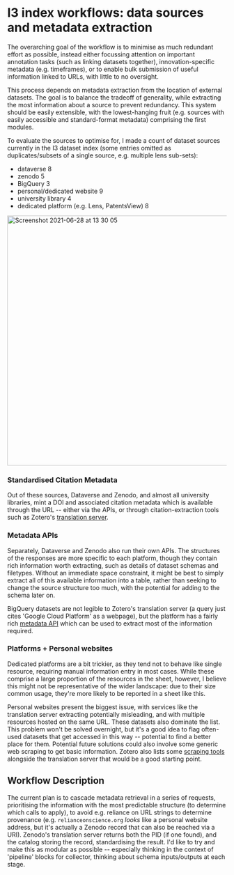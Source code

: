 # I3 index workflows: data sources and metadata extraction

The overarching goal of the workflow is to minimise as much redundant effort as possible, instead either focussing attention on important annotation tasks (such as linking datasets together), innovation-specific metadata (e.g. timeframes), or to enable bulk submission of useful information linked to URLs, with little to no oversight.

This process depends on metadata extraction from the location of external datasets. The goal is to balance the tradeoff of generality, while extracting the most information about a source to prevent redundancy. This system should be easily extensible, with the lowest-hanging fruit (e.g. sources with easily accessible and standard-format metadata) comprising the first modules.

To evaluate the sources to optimise for, I made a count of dataset sources currently in the I3 dataset index (some entries omitted as duplicates/subsets of a single source, e.g. multiple lens sub-sets):

* dataverse 8
* zenodo 5
* BigQuery 3
* personal/dedicated website 9
* university library 4
* dedicated platform (e.g. Lens, PatentsView) 8

<img width="574" alt="Screenshot 2021-06-28 at 13 30 05" src="https://user-images.githubusercontent.com/16444898/123645236-12258780-d81e-11eb-9b35-add5e4537cd1.png">

### Standardised Citation Metadata

Out of these sources, Dataverse and Zenodo, and almost all university libraries, mint a DOI and associated citation metadata which is available through the URL -- either via the APIs, or through citation-extraction tools such as Zotero's [translation server](https://github.com/zotero/translation-server).

### Metadata APIs

Separately, Dataverse and Zenodo also run their own APIs. The structures of the responses are more specific to each platform, though they contain rich information worth extracting, such as details of dataset schemas and filetypes. Without an immediate space constraint, it might be best to simply extract all of this available information into a table, rather than seeking to change the source structure too much, with the potential for adding to the schema later on.

BigQuery datasets are not legible to Zotero's translation server (a query just cites 'Google Cloud Platform' as a webpage), but the platform has a fairly rich [metadata API](https://cloud.google.com/bigquery/docs/dataset-metadata) which can be used to extract most of the information required.

### Platforms + Personal websites

Dedicated platforms are a bit trickier, as they tend not to behave like single resource, requiring manual information entry in most cases. While these comprise a large proportion of the resources in the sheet, however, I believe this might not be representative of the wider landscape: due to their size common usage, they're more likely to be reported in a sheet like this.

Personal websites present the biggest issue, with services like the translation server extracting potentially misleading, and with multiple resources hosted on the same URL. These datasets also dominate the list. This problem won't be solved overnight, but it's a good idea to flag often-used datasets that get accessed in this way -- potential to find a better place for them. Potential future solutions could also involve some generic web scraping to get basic information. Zotero also lists some [scraping tools](https://www.zotero.org/support/dev/translators/framework) alongside the translation server that would be a good starting point.

## Workflow Description

The current plan is to cascade metadata retrieval in a series of requests, prioritising the information with the most predictable structure (to determine which calls to apply), to avoid e.g. reliance on URL strings to determine provenance (e.g. `relianceonscience.org` *looks* like a personal website address, but it's actually a Zenodo record that can also be reached via a URI). Zenodo's translation server returns both the PID (if one found), and the catalog storing the record, standardising the result. I'd like to try and make this as modular as possible -- especially thinking in the context of 'pipeline' blocks for collector, thinking about schema inputs/outputs at each stage.





